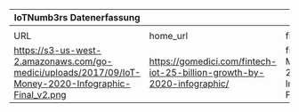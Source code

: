 |IoTNumb3rs Datenerfassung|||||||||||
| ---- | ---- | ---- | ---- | ---- | ---- | ---- | ---- | ---- | ---- | ---- |
||||||||||||
|URL|home_url|filename|device_class|device_count|market_class|market_volume|prognosis_year|publication_year|authorship_class|Dropbox folder|
|https://s3-us-west-2.amazonaws.com/go-medici/uploads/2017/09/IoT-Money-2020-Infographic-Final_v2.png|https://gomedici.com/fintech-iot-25-billion-growth-by-2020-infographic/|file13_IoT-Money-2020-Infographic-Final_v2.png||||||||JinlinHolic/20181111-2100|
